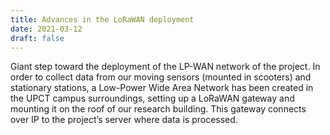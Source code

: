 ```yaml
---
title: Advances in the LoRaWAN deployment
date: 2021-03-12
draft: false
---
```


Giant step toward the deployment of the LP-WAN network of the project. In order to collect data from our moving sensors (mounted in scooters) and stationary stations, a Low-Power Wide Area Network has been created in the UPCT campus surroundings, setting up a LoRaWAN gateway and mounting it on the roof of our research building. This gateway connects over IP to the project’s server where data is processed.

<!--more-->